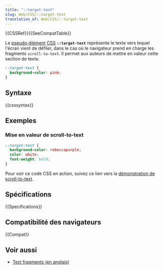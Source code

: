 ```yaml
---
title: "::target-text"
slug: Web/CSS/::target-text
translation_of: Web/CSS/::target-text
---
```


{{CSSRef}}{{SeeCompatTable}}

Le [pseudo-élément](/fr/docs/Web/CSS/Pseudo-elements) [CSS](/fr/docs/Web/CSS) **`::target-text`** représente le texte vers lequel l'écran vient de défiler, dans le cas où le navigateur prend en charge les fragments `scroll-to-text`. Il permet aux auteurs de mettre en valeur cette section de texte.

```css
::target-text {
  background-color: pink;
}
```

## Syntaxe

{{csssyntax}}

## Exemples

### Mise en valeur de scroll-to-text

```css
::target-text {
  background-color: rebeccapurple;
  color: white;
  font-weight: bold;
}
```

Pour voir ce code CSS en action, suivez ce lien vers la [démonstration de scroll-to-text](https://mdn.github.io/css-examples/target-text/index.html#:~:text=From%20the%20foregoing%20remarks%20we%20may%20gather%20an%20idea%20of%20the%20importance).

## Spécifications

{{Specifications}}

## Compatibilité des navigateurs

{{Compat}}

## Voir aussi

- [Text fragments (en anglais)](https://web.dev/text-fragments/)
